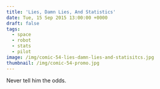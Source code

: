 ```yaml
---
title: 'Lies, Damn Lies, And Statistics'
date: Tue, 15 Sep 2015 13:00:00 +0000
draft: false
tags: 
  - space
  - robot
  - stats
  - pilot
image: /img/comic-54-lies-damn-lies-and-statisitcs.jpg
thumbnail: /img/comic-54-promo.jpg
---
```


Never tell him the odds.